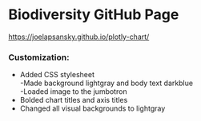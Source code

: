 # Biodiversity GitHub Page
https://joelapsansky.github.io/plotly-chart/  
### Customization:
* Added CSS stylesheet  
  -Made background lightgray and body text darkblue  
  -Loaded image to the jumbotron  
* Bolded chart titles and axis titles  
* Changed all visual backgrounds to lightgray  
